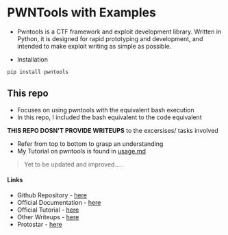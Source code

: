 # PWNTools with Examples

- Pwntools is a CTF framework and exploit development library. Written in Python, it is designed for rapid prototyping and development, and intended to make exploit writing as simple as possible.

- Installation
```bash
pip install pwntools
```

## This repo

- Focuses on using pwntools with the equivalent bash execution
- In this repo, I included the bash equivalent to the code equivalent

**THIS REPO DOSN'T PROVIDE WRITEUPS** to the excersises/ tasks involved

- Refer from top to bottom to grasp an understanding
- My Tutorial on pwntools is found in [usage.md](https://github.com/cyberwr3nch/pwntools_usage/blob/main/usage.md)

> Yet to be updated and improved.....

#### Links
- Github Repository - [here](https://github.com/Gallopsled/pwntools)
- Official Documentation - [here](https://docs.pwntools.com/)
- Official Tutorial - [here](https://github.com/Gallopsled/pwntools-tutorial)
- Other Writeups - [here](https://github.com/Gallopsled/pwntools-write-ups)
- Protostar - [here](https://github.com/ExploitEducation/Protostar/releases/download/v2.0.0/exploit-exercises-protostar-2.iso)